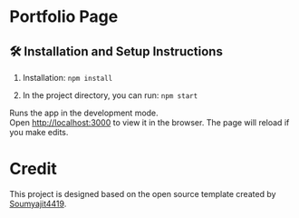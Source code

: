 # Portfolio Page

## 🛠 Installation and Setup Instructions

1. Installation: `npm install`

2. In the project directory, you can run: `npm start`

Runs the app in the development mode.\
Open [http://localhost:3000](http://localhost:3000) to view it in the browser.
The page will reload if you make edits.

# Credit

This project is designed based on the open source template created by [Soumyajit4419](https://github.com/soumyajit4419/Portfolio).

